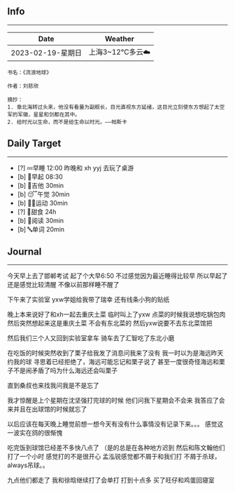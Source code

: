 
## Info
***
| Date              | Weather         |
| ----------------- | --------------- |
| 2023-02-19-星期日 | 上海3~12℃多云☁️ | 


```ad-cite
书名：《流浪地球》

作者：刘慈欣

摘抄：
1. 章北海转过头来，他没有看量为副舰长，目光直视东方延绪，这目光立刻使东方想起了太空军的军徽，星星和剑都在其中。
2. 给时光以生命，而不是给生命以时光。——帕斯卡
```


## Daily Target 
***
- [?] 💤早睡   12:00 昨晚和 xh yyj 去玩了桌游
- [b] 🌅早起    08:30
- [b] 🎵吉他    30min
- [b] 😴午觉    30min
- [b] 🏃‍♀️运动    30min
- [?] 🚫甜食    24h
- [b] 📖阅读    30min
- [b] 🔤单词    20min


##  Journal
***
今天早上去了邯郸考试
起了个大早6:50
不过感觉因为最近睡得比较早
所以早起了还是感觉比较清醒
不像以前那样睡不醒了

下午来了实验室
yxw学姐给我带了瑞幸
还有线条小狗的贴纸

晚上本来说好了和xh一起去重庆土菜
临时叫上了yxw
点菜的时候我说想吃锅包肉
然后突然想起来这是重庆土菜
不会有东北菜的
然后yxw说要不去东北菜馆把

然后我们三个人又回到实验室拿车
骑车去了汇智吃了东北小磨

在吃饭的时候突然收到了栗子给我发了消息问我来了没有
我一时以为是海远昨天约我的球
寻思着已经拒绝了，海远可能忘记和栗子说了
甚至一度很奇怪海远和栗子不是闹矛盾了吗为什么海远还会叫栗子

直到桑叔也来找我问我是不是忘了

我才惊醒是上个星期在沈坚强打完球的时候
他们问我下星期会不会来
我答应了会来并且在出球馆的时候就忘了

以后应该在每天晚上睡觉前想一想今天有没有什么事情没有记录下来。。。
感觉这一波实在鸽的很惭愧

吃完饭到球馆已经差不多快八点了
（是的总是在各种地方迟到
然后和陈文翰他们打了一个小时
感觉打的不是很开心
孟泓锐感觉都不屑于和我们打
不屑于杀球，always吊球。。

九点他们都走了
我和徐晗继续打了会单打
打到十点多
买了旺仔和鸡蛋回寝室



